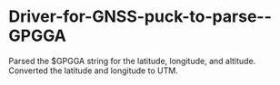 # Driver-for-GNSS-puck-to-parse--GPGGA
Parsed the $GPGGA string for the latitude, longitude, and altitude. Converted the latitude and longitude to UTM. 
